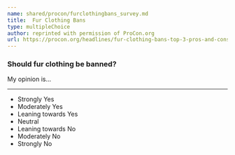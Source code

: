 ```yaml
---
name: shared/procon/furclothingbans_survey.md
title:  Fur Clothing Bans 
type: multipleChoice
author: reprinted with permission of ProCon.org
url: https://procon.org/headlines/fur-clothing-bans-top-3-pros-and-cons/ 
---
```


###  Should fur clothing be banned?

My opinion is...

---

- Strongly Yes
- Moderately Yes
- Leaning towards Yes
- Neutral
- Leaning towards No
- Moderately No
- Strongly No

